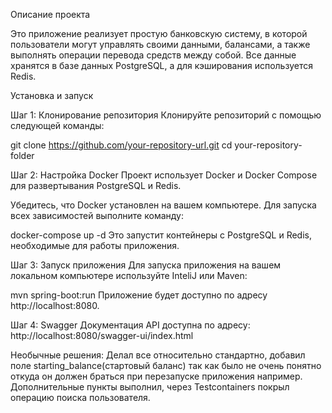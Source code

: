 Описание проекта

Это приложение реализует простую банковскую систему, в которой пользователи могут управлять своими данными, балансами, а
также выполнять операции перевода средств между собой. Все данные хранятся в базе данных PostgreSQL, а для кэширования
используется Redis.

Установка и запуск

Шаг 1: Клонирование репозитория
Клонируйте репозиторий с помощью следующей команды:

git clone https://github.com/your-repository-url.git
cd your-repository-folder

Шаг 2: Настройка Docker
Проект использует Docker и Docker Compose для развертывания PostgreSQL и Redis.

Убедитесь, что Docker установлен на вашем компьютере. Для запуска всех зависимостей выполните команду:

docker-compose up -d
Это запустит контейнеры с PostgreSQL и Redis, необходимые для работы приложения.

Шаг 3: Запуск приложения
Для запуска приложения на вашем локальном компьютере используйте InteliJ или Maven:

mvn spring-boot:run
Приложение будет доступно по адресу http://localhost:8080.

Шаг 4: Swagger
Документация API доступна по адресу:
http://localhost:8080/swagger-ui/index.html

Необычные решения:
Делал все относительно стандартно, добавил поле starting_balance(стартовый баланс) так как было не очень понятно откуда
он должен браться при перезапуске приложения например. Дополнительные пункты выполнил, через Testcontainers покрыл
операцию поиска пользователя.
